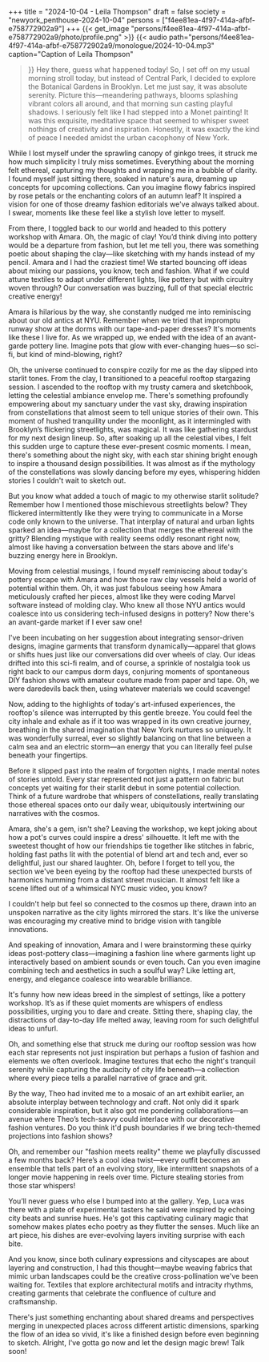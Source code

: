 +++
title = "2024-10-04 - Leila Thompson"
draft = false
society = "newyork_penthouse-2024-10-04"
persons = ["f4ee81ea-4f97-414a-afbf-e758772902a9"]
+++
{{< get_image "persons/f4ee81ea-4f97-414a-afbf-e758772902a9/photo/profile.png" >}}
{{< audio
    path="persons/f4ee81ea-4f97-414a-afbf-e758772902a9/monologue/2024-10-04.mp3" 
    caption="Caption of Leila Thompson"
>}}
Hey there, guess what happened today!
So, I set off on my usual morning stroll today, but instead of Central Park, I decided to explore the Botanical Gardens in Brooklyn. Let me just say, it was absolute serenity. Picture this—meandering pathways, blooms splashing vibrant colors all around, and that morning sun casting playful shadows. I seriously felt like I had stepped into a Monet painting! It was this exquisite, meditative space that seemed to whisper sweet nothings of creativity and inspiration. Honestly, it was exactly the kind of peace I needed amidst the urban cacophony of New York.

While I lost myself under the sprawling canopy of ginkgo trees, it struck me how much simplicity I truly miss sometimes. Everything about the morning felt ethereal, capturing my thoughts and wrapping me in a bubble of clarity. I found myself just sitting there, soaked in nature's aura, dreaming up concepts for upcoming collections. Can you imagine flowy fabrics inspired by rose petals or the enchanting colors of an autumn leaf? It inspired a vision for one of those dreamy fashion editorials we've always talked about. I swear, moments like these feel like a stylish love letter to myself.

From there, I toggled back to our world and headed to this pottery workshop with Amara. Oh, the magic of clay! You’d think diving into pottery would be a departure from fashion, but let me tell you, there was something poetic about shaping the clay—like sketching with my hands instead of my pencil. Amara and I had the craziest time! We started bouncing off ideas about mixing our passions, you know, tech and fashion. What if we could attune textiles to adapt under different lights, like pottery but with circuitry woven through? Our conversation was buzzing, full of that special electric creative energy!

Amara is hilarious by the way, she constantly nudged me into reminiscing about our old antics at NYU. Remember when we tried that impromptu runway show at the dorms with our tape-and-paper dresses? It's moments like these I live for. As we wrapped up, we ended with the idea of an avant-garde pottery line. Imagine pots that glow with ever-changing hues—so sci-fi, but kind of mind-blowing, right?

Oh, the universe continued to conspire cozily for me as the day slipped into starlit tones. From the clay, I transitioned to a peaceful rooftop stargazing session. I ascended to the rooftop with my trusty camera and sketchbook, letting the celestial ambiance envelop me. There's something profoundly empowering about my sanctuary under the vast sky, drawing inspiration from constellations that almost seem to tell unique stories of their own. This moment of hushed tranquility under the moonlight, as it intermingled with Brooklyn’s flickering streetlights, was magical. It was like gathering stardust for my next design lineup.
So, after soaking up all the celestial vibes, I felt this sudden urge to capture these ever-present cosmic moments. I mean, there's something about the night sky, with each star shining bright enough to inspire a thousand design possibilities. It was almost as if the mythology of the constellations was slowly dancing before my eyes, whispering hidden stories I couldn't wait to sketch out.

But you know what added a touch of magic to my otherwise starlit solitude? Remember how I mentioned those mischievous streetlights below? They flickered intermittently like they were trying to communicate in a Morse code only known to the universe. That interplay of natural and urban lights sparked an idea—maybe for a collection that merges the ethereal with the gritty? Blending mystique with reality seems oddly resonant right now, almost like having a conversation between the stars above and life's buzzing energy here in Brooklyn.

Moving from celestial musings, I found myself reminiscing about today's pottery escape with Amara and how those raw clay vessels held a world of potential within them. Oh, it was just fabulous seeing how Amara meticulously crafted her pieces, almost like they were coding Marvel software instead of molding clay. Who knew all those NYU antics would coalesce into us considering tech-infused designs in pottery? Now there's an avant-garde market if I ever saw one!

I've been incubating on her suggestion about integrating sensor-driven designs, imagine garments that transform dynamically—apparel that glows or shifts hues just like our conversations did over wheels of clay. Our ideas drifted into this sci-fi realm, and of course, a sprinkle of nostalgia took us right back to our campus dorm days, conjuring moments of spontaneous DIY fashion shows with amateur couture made from paper and tape. Oh, we were daredevils back then, using whatever materials we could scavenge!

Now, adding to the highlights of today's art-infused experiences, the rooftop's silence was interrupted by this gentle breeze. You could feel the city inhale and exhale as if it too was wrapped in its own creative journey, breathing in the shared imagination that New York nurtures so uniquely. It was wonderfully surreal, ever so slightly balancing on that line between a calm sea and an electric storm—an energy that you can literally feel pulse beneath your fingertips.

Before it slipped past into the realm of forgotten nights, I made mental notes of stories untold. Every star represented not just a pattern on fabric but concepts yet waiting for their starlit debut in some potential collection. Think of a future wardrobe that whispers of constellations, really translating those ethereal spaces onto our daily wear, ubiquitously intertwining our narratives with the cosmos.

Amara, she's a gem, isn't she? Leaving the workshop, we kept joking about how a pot's curves could inspire a dress' silhouette. It left me with the sweetest thought of how our friendships tie together like stitches in fabric, holding fast paths lit with the potential of blend art and tech and, ever so delightful, just our shared laughter.
Oh, before I forget to tell you, the section we've been eyeing by the rooftop had these unexpected bursts of harmonics humming from a distant street musician. It almost felt like a scene lifted out of a whimsical NYC music video, you know?

I couldn't help but feel so connected to the cosmos up there, drawn into an unspoken narrative as the city lights mirrored the stars. It's like the universe was encouraging my creative mind to bridge vision with tangible innovations.

And speaking of innovation, Amara and I were brainstorming these quirky ideas post-pottery class—imagining a fashion line where garments light up interactively based on ambient sounds or even touch. Can you even imagine combining tech and aesthetics in such a soulful way? Like letting art, energy, and elegance coalesce into wearable brilliance.

It's funny how new ideas breed in the simplest of settings, like a pottery workshop. It’s as if these quiet moments are whispers of endless possibilities, urging you to dare and create. Sitting there, shaping clay, the distractions of day-to-day life melted away, leaving room for such delightful ideas to unfurl.

Oh, and something else that struck me during our rooftop session was how each star represents not just inspiration but perhaps a fusion of fashion and elements we often overlook. Imagine textures that echo the night's tranquil serenity while capturing the audacity of city life beneath—a collection where every piece tells a parallel narrative of grace and grit.

By the way, Theo had invited me to a mosaic of an art exhibit earlier, an absolute interplay between technology and craft. Not only did it spark considerable inspiration, but it also got me pondering collaborations—an avenue where Theo’s tech-savvy could interlace with our decorative fashion ventures. Do you think it'd push boundaries if we bring tech-themed projections into fashion shows?

Oh, and remember our "fashion meets reality" theme we playfully discussed a few months back? Here’s a cool idea twist—every outfit becomes an ensemble that tells part of an evolving story, like intermittent snapshots of a longer movie happening in reels over time. Picture stealing stories from those star whispers! 

You’ll never guess who else I bumped into at the gallery. Yep, Luca was there with a plate of experimental tasters he said were inspired by echoing city beats and sunrise hues. He's got this captivating culinary magic that somehow makes plates echo poetry as they flutter the senses. Much like an art piece, his dishes are ever-evolving layers inviting surprise with each bite.

And you know, since both culinary expressions and cityscapes are about layering and construction, I had this thought—maybe weaving fabrics that mimic urban landscapes could be the creative cross-pollination we've been waiting for. Textiles that explore architectural motifs and intracity rhythms, creating garments that celebrate the confluence of culture and craftsmanship.

There's just something enchanting about shared dreams and perspectives merging in unexpected places across different artistic dimensions, sparking the flow of an idea so vivid, it's like a finished design before even beginning to sketch.
Alright, I've gotta go now and let the design magic brew! Talk soon!

